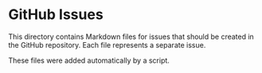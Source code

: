 # GitHub Issues

This directory contains Markdown files for issues that should be created in the GitHub repository.
Each file represents a separate issue.

These files were added automatically by a script.
